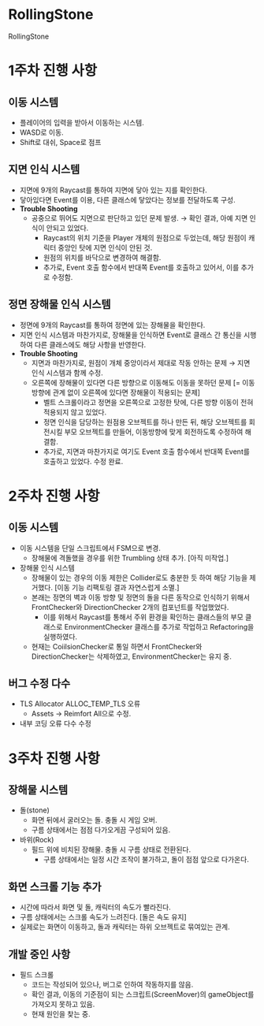 # RollingStone
 RollingStone

# 1주차 진행 사항
## 이동 시스템
* 플레이어의 입력을 받아서 이동하는 시스템.
* WASD로 이동.
* Shift로 대쉬, Space로 점프
## 지면 인식 시스템
* 지면에 9개의 Raycast를 통하여 지면에 닿아 있는 지를 확인한다.
* 닿아있다면 Event를 이용, 다른 클래스에 닿았다는 정보를 전달하도록 구성.
* **Trouble Shooting**
  * 공중으로 뛰어도 지면으로 판단하고 있던 문제 발생. → 확인 결과, 아예 지면 인식이 안되고 있었다.
    * Raycast의 위치 기준을 Player 개체의 원점으로 두었는데, 해당 원점이 캐릭터 중앙인 탓에 지면 인식이 안된 것.
    * 원점의 위치를 바닥으로 변경하여 해결함.
    * 추가로, Event 호출 함수에서 반대쪽 Event를 호출하고 있어서, 이를 추가로 수정함.
## 정면 장해물 인식 시스템
* 정면에 9개의 Raycast를 통하여 정면에 있는 장해물을 확인한다.
* 지면 인식 시스템과 마찬가지로, 장해물을 인식하면 Event로 클래스 간 통신을 시행하여 다른 클래스에도 해당 사항을 반영한다.
* **Trouble Shooting**
  * 지면과 마찬가지로, 원점이 개체 중앙이라서 제대로 작동 안하는 문제 → 지면 인식 시스템과 함께 수정.
  * 오른쪽에 장해물이 있다면 다른 방향으로 이동해도 이동을 못하던 문제 [= 이동 방향에 관계 없이 오른쪽에 있다면 장해물이 적용되는 문제]
    * 벨트 스크롤이라고 정면을 오른쪽으로 고정한 탓에, 다른 방향 이동이 전혀 적용되지 않고 있었다.
    * 정면 인식을 담당하는 원점용 오브젝트를 하나 만든 뒤, 해당 오브젝트를 회전시킬 부모 오브젝트를 만들어, 이동방향에 맞게 회전하도록 수정하여 해결함.
    * 추가로, 지면과 마찬가지로 여기도 Event 호출 함수에서 반대쪽 Event를 호출하고 있었다. 수정 완료.

# 2주차 진행 사항
## 이동 시스템
* 이동 시스템을 단일 스크립트에서 FSM으로 변경.
  * 장해물에 격돌했을 경우를 위한 Trumbling 상태 추가. [아직 미작업.]
* 장해물 인식 시스템
  * 장해물이 있는 경우의 이동 제한은 Collider로도 충분한 듯 하여 해당 기능을 제거했다. [이동 기능 리팩토링 결과 자연스럽게 소멸.]
  * 본래는 정면의 벽과 이동 방향 및 정면의 돌을 다른 동작으로 인식하기 위해서 FrontChecker와 DirectionChecker 2개의 컴포넌트를 작업했었다.
    * 이를 위해서 Raycast를 통해서 주위 환경을 확인하는 클래스들의 부모 클래스로 EnvironmentChecker 클래스를 추가로 작업하고 Refactoring을 실행하였다.
  * 현재는 CoiilsionChecker로 통일 하면서 FrontChecker와 DirectionChecker는 삭제하였고, EnvironmentChecker는 유지 중.
## 버그 수정 다수
* TLS Allocator ALLOC_TEMP_TLS 오류
  * Assets -> Reimfort All으로 수정.
* 내부 코딩 오류 다수 수정

# 3주차 진행 사항
## 장해물 시스템
* 돌(stone)
  * 화면 뒤에서 굴러오는 돌. 충돌 시 게임 오버.
  * 구름 상태에서는 점점 다가오게끔 구성되어 있음.
* 바위(Rock)
  * 필드 위에 비치된 장해물. 충돌 시 구름 상태로 전환된다.
    * 구름 상태에서는 일정 시간 조작이 불가하고, 돌이 점점 앞으로 다가온다.
## 화면 스크롤 기능 추가
* 시간에 따라서 화면 및 돌, 캐릭터의 속도가 빨라진다.
* 구름 상태에서는 스크롤 속도가 느려진다. [돌은 속도 유지]
* 실제로는 화면이 이동하고, 돌과 캐릭터는 하위 오브젝트로 묶여있는 관계.
## 개발 중인 사항
* 필드 스크롤
  * 코드는 작성되어 있으나, 버그로 인하여 작동하지를 않음.
  * 확인 결과, 이동의 기준점이 되는 스크립트(ScreenMover)의 gameObject를 가져오지 못하고 있음.
  * 현재 원인을 찾는 중.
